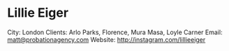 # Lillie Eiger

City: London
Clients: Arlo Parks, Florence, Mura Masa, Loyle Carner
Email: matt@probationagency.com
Website: http://instagram.com/lillieeiger